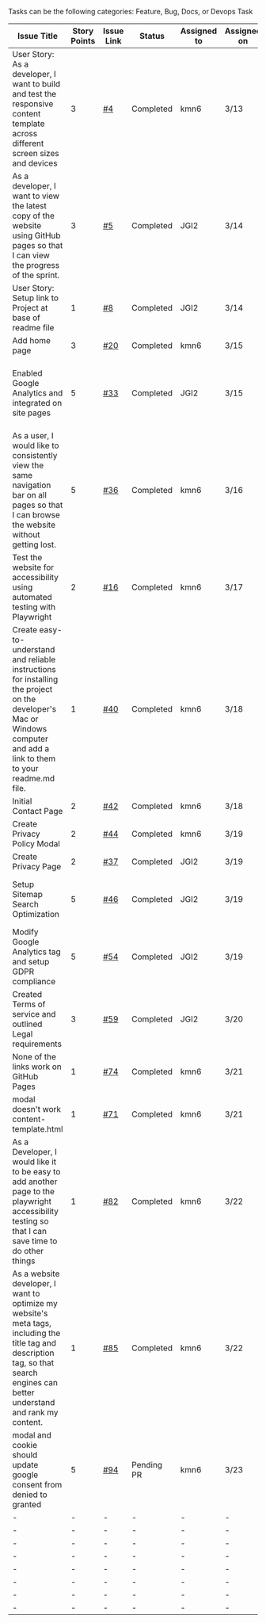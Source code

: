 Tasks can be the following categories: Feature, Bug, Docs, or Devops Task

| Issue Title                                                                                                                                                                       | Story Points | Issue Link                                                           | Status     | Assigned to | Assigned on | Completed On | Category | Status                        | Notes                                                                                                  |
|-----------------------------------------------------------------------------------------------------------------------------------------------------------------------------------|--------------|----------------------------------------------------------------------|------------|-------------|-------------|--------------|----------|-------------------------------|--------------------------------------------------------------------------------------------------------|
| User Story: As a developer, I want to build and test the responsive content template across different screen sizes and devices                                                    | 3            | [#4](https://github.com/jidone7061/mywebclass-simulation/issues/4)   | Completed  | kmn6        | 3/13        | 3/14         | Feature  | -                             |                                                                                                        |
| As a developer, I want to view the latest copy of the website using GitHub pages so that I can view the progress of the sprint.                                                   | 3            | [#5](https://github.com/jidone7061/mywebclass-simulation/issues/5)   | Completed  | JGI2        | 3/14        | 3/14         | -        | -                             |                                                                                                        |
| User Story: Setup link to Project at base of readme file                                                                                                                          | 1            | [#8](https://github.com/jidone7061/mywebclass-simulation/issues/8)   | Completed  | JGI2        | 3/14        | 3/14         | Feature  | -                             |                                                                                                        |
| Add home page                                                                                                                                                                     | 3            | [#20](https://github.com/jidone7061/mywebclass-simulation/issues/20) | Completed  | kmn6        | 3/15        | 3/15         | feature  | -                             |                                                                                                        |
| Enabled Google Analytics and integrated on site pages                                                                                                                             | 5            | [#33](https://github.com/jidone7061/mywebclass-simulation/issues/33) | Completed  | JGI2        | 3/15        | 3/17         | Feature  | Index.html file remaining     | Confirmed Google analytics was reporting properly after 24 hours and maintained                        |
| As a user, I would like to consistently view the same navigation bar on all pages so that I can browse the website without getting lost.                                          | 5            | [#36](https://github.com/jidone7061/mywebclass-simulation/issues/36) | Completed  | kmn6        | 3/16        | 3/16         | feature  |                               | Very difficult due to no previous playwright experience. With experience, this would be 1 story point. |
| Test the website for accessibility using automated testing with Playwright                                                                                                        | 2            | [#16](https://github.com/jidone7061/mywebclass-simulation/issues/16) | Completed  | kmn6        | 3/17        | 3/17         | feature  | -                             | third party axe package will do the tests for accessibility. We don't have to create our own tests.    |
| Create easy-to-understand and reliable instructions for installing the project on the developer's Mac or Windows computer and add a link to them to your readme.md file.          | 1            | [#40](https://github.com/jidone7061/mywebclass-simulation/issues/40) | Completed  | kmn6        | 3/18        | 3/18         | docs     | -                             |                                                                                                        |
| Initial Contact Page                                                                                                                                                              | 2            | [#42](https://github.com/jidone7061/mywebclass-simulation/issues/42) | Completed  | kmn6        | 3/18        | 3/18         | feature  | -                             |                                                                                                        |
| Create Privacy Policy Modal                                                                                                                                                       | 2            | [#44](https://github.com/jidone7061/mywebclass-simulation/issues/44) | Completed  | kmn6        | 3/19        | 3/19         | feature  | -                             |                                                                                                        |
| Create Privacy Page                                                                                                                                                               | 2            | [#37](https://github.com/jidone7061/mywebclass-simulation/issues/37) | Completed  | JGI2        | 3/19        | 3/22         | Feature  | -                             |                                                                                                        |
| Setup Sitemap Search Optimization                                                                                                                                                 | 5            | [#46](https://github.com/jidone7061/mywebclass-simulation/issues/46) | Completed  | JGI2        | 3/19        | 3/20         | Feature  | Google Search console indexed | Had to modify webpack configurations to get files to build                                             |
| Modify Google Analytics tag and setup GDPR compliance                                                                                                                             | 5            | [#54](https://github.com/jidone7061/mywebclass-simulation/issues/54) | Completed  | JGI2        | 3/19        | -            | Feature  | -                             | KEVIN IMPLEMENTED GOOGLE TAG ADJUSTMENTS                                                               |
| Created Terms of service and outlined Legal requirements                                                                                                                          | 3            | [#59](https://github.com/jidone7061/mywebclass-simulation/issues/59) | Completed  | JGI2        | 3/20        | 3/22         | docs     | Needs linking in project      | z                                                                                                      |
| None of the links work on GitHub Pages                                                                                                                                            | 1            | [#74](https://github.com/jidone7061/mywebclass-simulation/issues/74) | Completed  | kmn6        | 3/21        | 3/21         | bug      | -                             |
| modal doesn't work content-template.html                                                                                                                                          | 1            | [#71](https://github.com/jidone7061/mywebclass-simulation/issues/71) | Completed  | kmn6        | 3/21        | 3/22         | bug      | -                             |
| As a Developer, I would like it to be easy to add another page to the playwright accessibility testing so that I can save time to do other things                                 | 1            | [#82](https://github.com/jidone7061/mywebclass-simulation/issues/82) | Completed  | kmn6        | 3/22        | 3/22         | feature  | -                             |
| As a website developer, I want to optimize my website's meta tags, including the title tag and description tag, so that search engines can better understand and rank my content. | 1            | [#85](https://github.com/jidone7061/mywebclass-simulation/issues/85) | Completed  | kmn6        | 3/22        | 3/22         | feature  | -                             |
| modal and cookie should update google consent from denied to granted                                                                                                              | 5            | [#94](https://github.com/jidone7061/mywebclass-simulation/issues/94) | Pending PR | kmn6        | 3/23        | 3/23         | bug      | -                             |
| -                                                                                                                                                                                 | -            | -                                                                    | -          | -           | -           | -            | -        | -                             |
| -                                                                                                                                                                                 | -            | -                                                                    | -          | -           | -           | -            | -        | -                             |
| -                                                                                                                                                                                 | -            | -                                                                    | -          | -           | -           | -            | -        | -                             |
| -                                                                                                                                                                                 | -            | -                                                                    | -          | -           | -           | -            | -        | -                             |
| -                                                                                                                                                                                 | -            | -                                                                    | -          | -           | -           | -            | -        | -                             |
| -                                                                                                                                                                                 | -            | -                                                                    | -          | -           | -           | -            | -        | -                             |
| -                                                                                                                                                                                 | -            | -                                                                    | -          | -           | -           | -            | -        | -                             |
| -                                                                                                                                                                                 | -            | -                                                                    | -          | -           | -           | -            | -        | -                             |

